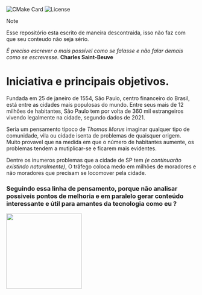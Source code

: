 ![CMake Card](https://img.shields.io/badge/cmake-3.27-064f8d) ![License](https://img.shields.io/dub/l/vibe-d.svg)
 <br>
> [!NOTE]
> Esse repositório esta escrito de maneira descontraida, isso não faz com que seu conteudo não seja sério.
> 
> *É preciso escrever o mais possível como se falasse e não falar demais como se escrevesse.* **Charles Saint-Beuve** 
 
# Iniciativa e principais objetivos.
Fundada em 25 de janeiro de 1554, São Paulo, centro financeiro do Brasil, está entre as cidades mais populosas do mundo. Entre seus mais de 12 milhões de habitantes, São Paulo tem por volta de 360 mil estrangeiros vivendo legalmente na cidade, segundo dados de 2021.

Seria um pensamento típoco de *Thomas Morus* imaginar qualquer tipo de comunidade, vila ou cidade isenta de problemas de quaisquer origem. Muito provavel que na medida em que o número de habitantes
aumente, os problemas tendem a mutiplicar-se e ficarem mais evidentes.

Dentre os inumeros problemas que a cidade de SP tem *(e continuarão existindo naturalmente)*, O trâfego coloca medo em milhões de moradores e não moradores que precisam se locomover pela cidade.

### Seguindo essa linha de pensamento, porque não analisar possiveis pontos de melhoria e em paralelo gerar conteúdo interessante e útil para amantes da tecnologia como eu ?
<img src="https://gerarmemes.s3.us-east-2.amazonaws.com/memes/1f699380.webp" width="200"/>